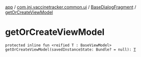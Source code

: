 [app](../../index.md) / [com.jnj.vaccinetracker.common.ui](../index.md) / [BaseDialogFragment](index.md) / [getOrCreateViewModel](./get-or-create-view-model.md)

# getOrCreateViewModel

`protected inline fun <reified T : BaseViewModel> getOrCreateViewModel(savedInstanceState: Bundle? = null): `[`T`](get-or-create-view-model.md#T)